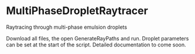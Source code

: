 # MultiPhaseDropletRaytracer
Raytracing through multi-phase emulsion droplets


Download all files, the open GenerateRayPaths and run.  Droplet parameters can be set at the start of the script.  Detailed documentation to come soon. 
